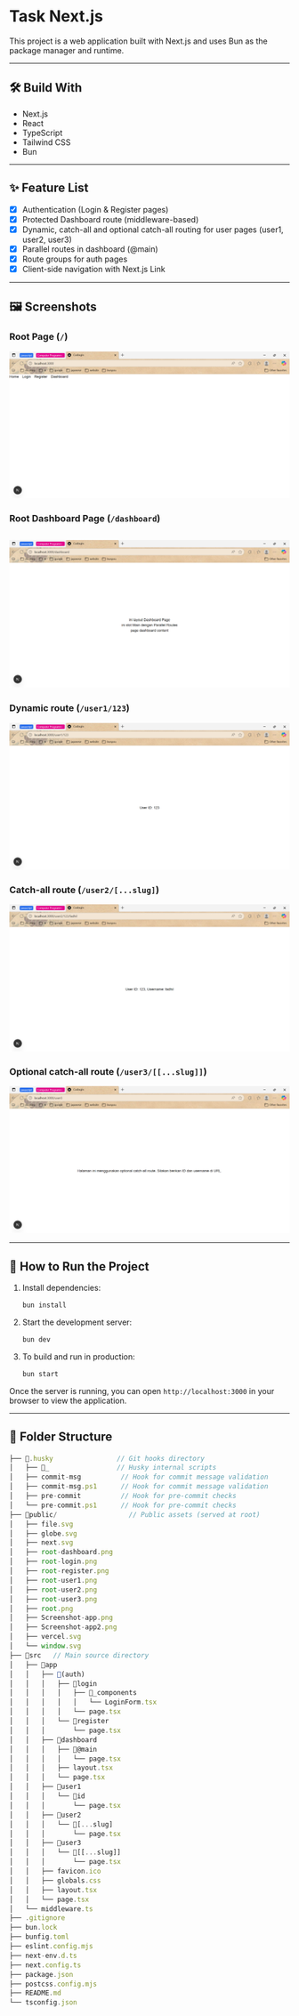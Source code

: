# Task Next.js

This project is a web application built with Next.js and uses Bun as the package manager and runtime.

---

## 🛠️ Build With

- Next.js
- React
- TypeScript
- Tailwind CSS
- Bun

---

## :sparkles: Feature List

- [x] Authentication (Login & Register pages) 
- [x] Protected Dashboard route (middleware-based) 
- [x] Dynamic, catch-all and optional catch-all routing for user pages (user1, user2, user3) 
- [x] Parallel routes in dashboard (@main) 
- [x] Route groups for auth pages 
- [x] Client-side navigation with Next.js Link

---

## :framed_picture: Screenshots

### Root Page (`/`)

![Root Page](/public/root.png)

### Root Dashboard Page (`/dashboard`)

## ![Root Dashboard Page](/public/root-dashboard.png)

### Dynamic route (`/user1/123`)

![User1 Page](/public/root-user1.png)

### Catch-all route (`/user2/[...slug]`)

![User2 Page](/public/root-user2.png)

### Optional catch-all route (`/user3/[[...slug]]`)

![User3 Page](/public/root-user3.png)

---

## :rocket: How to Run the Project

1. Install dependencies:
   ```sh
   bun install
   ```
2. Start the development server:
   ```sh
   bun dev
   ```
3. To build and run in production:
   ```sh
   bun start
   ```

Once the server is running, you can open `http://localhost:3000` in your browser to view the application.

---

## :file_folder: Folder Structure

```ts
├── 📁.husky                // Git hooks directory
│   ├── 📁_                 // Husky internal scripts
│   ├── commit-msg          // Hook for commit message validation
│   ├── commit-msg.ps1      // Hook for commit message validation
│   ├── pre-commit          // Hook for pre-commit checks
│   └── pre-commit.ps1      // Hook for pre-commit checks
├── 📁public/                  // Public assets (served at root)
│   ├── file.svg
│   ├── globe.svg
│   ├── next.svg
│   ├── root-dashboard.png
│   ├── root-login.png
│   ├── root-register.png
│   ├── root-user1.png
│   ├── root-user2.png
│   ├── root-user3.png
│   ├── root.png
│   ├── Screenshot-app.png
│   ├── Screenshot-app2.png
│   ├── vercel.svg
│   └── window.svg
├── 📁src   // Main source directory
│   ├── 📁app
│   │   ├── 📁(auth)
│   │   │   ├── 📁login
│   │   │   │   ├── 📁_components
│   │   │   │   │   └── LoginForm.tsx
│   │   │   │   └── page.tsx
│   │   │   └── 📁register
│   │   │       └── page.tsx
│   │   ├── 📁dashboard
│   │   │   ├── 📁@main
│   │   │   │   └── page.tsx
│   │   │   ├── layout.tsx
│   │   │   └── page.tsx
│   │   ├── 📁user1
│   │   │   └── 📁id
│   │   │       └── page.tsx
│   │   ├── 📁user2
│   │   │   └── 📁[...slug]
│   │   │       └── page.tsx
│   │   ├── 📁user3
│   │   │   └── 📁[[...slug]]
│   │   │       └── page.tsx
│   │   ├── favicon.ico
│   │   ├── globals.css
│   │   ├── layout.tsx
│   │   └── page.tsx
│   └── middleware.ts
├── .gitignore
├── bun.lock
├── bunfig.toml
├── eslint.config.mjs
├── next-env.d.ts
├── next.config.ts
├── package.json
├── postcss.config.mjs
├── README.md
└── tsconfig.json
```
